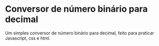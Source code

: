 # Conversor de número binário para decimal

Um simples conversor de número binário para decimal, feito para praticar Javascript, css e html.